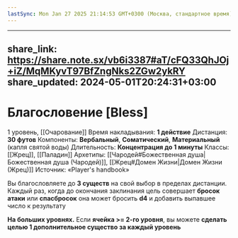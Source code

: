 ```yaml
---
lastSync: Mon Jan 27 2025 21:14:53 GMT+0300 (Москва, стандартное время)
---
```

---
share_link: https://share.note.sx/vb6i3387#aT/cFQ33QhJOj+iZ/MqMKyvT97BfZngNks2ZGw2ykRY
share_updated: 2024-05-01T20:24:31+03:00
---
# Благословение [Bless]
1 уровень, [[Очарование]]
Время накладывания: **1 действие**
Дистанция: **30 футов**
Компоненты: **Вербальный**, **Соматический**, **Материальный** (капля святой воды)
Длительность: **Концентрация до 1 минуты**
Классы: [[Жрец]], [[Паладин]]
Архетипы: [[Чародей#Божественная душа|Божественная душа (Чародей)]], [[Жрец#Домен Жизни|Домен Жизни (Жрец)]]
Источник: «Player's handbook»

Вы благословляете до **3 существ** на свой выбор в пределах дистанции. Каждый раз, когда до окончания заклинания цель совершает **бросок атаки** или **спасбросок** она может бросить **d4** и добавить выпавшее число к результату

**На больших уровнях.** Если **ячейка >= 2-го уровня**, вы можете **сделать целью 1 дополнительное существо за каждый уровень**